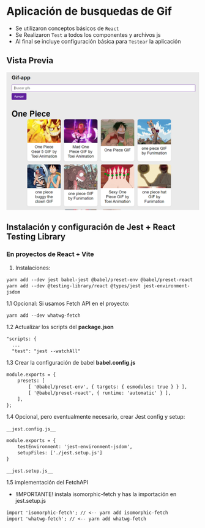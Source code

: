 # Aplicación de  busquedas de Gif

- Se utilizaron conceptos básicos de `React`
- Se Realizaron `Test` a todos los componentes y archivos js
- Al final se incluye configuración básica para `Testear` la aplicación

## Vista Previa

![Página Principal](./src/img/Captura%20de%20pantalla%202023-03-12%20091254.png)

## Instalación y configuración de Jest + React Testing Library

### En proyectos de React + Vite

1. Instalaciones:

```terminal
yarn add --dev jest babel-jest @babel/preset-env @babel/preset-react 
yarn add --dev @testing-library/react @types/jest jest-environment-jsdom
```

1.1 Opcional: Si usamos Fetch API en el proyecto:

```terminal
yarn add --dev whatwg-fetch
```

1.2 Actualizar los scripts del __package.json__

```script
"scripts: {
  ...
  "test": "jest --watchAll"
```

1.3 Crear la configuración de babel __babel.config.js__

```config
module.exports = {
    presets: [
        [ '@babel/preset-env', { targets: { esmodules: true } } ],
        [ '@babel/preset-react', { runtime: 'automatic' } ],
    ],
};
```

1.4 Opcional, pero eventualmente necesario, crear Jest config y setup:

`__jest.config.js__`

``` config
module.exports = {
    testEnvironment: 'jest-environment-jsdom',
    setupFiles: ['./jest.setup.js']
}
```

`__jest.setup.js__`

1.5 implementación del FetchAPI

- !IMPORTANTE! instala isomorphic-fetch y has la importación en jest.setup.js

``` Nota
import 'isomorphic-fetch'; // <-- yarn add isomorphic-fetch
import 'whatwg-fetch'; // <-- yarn add whatwg-fetch

```
